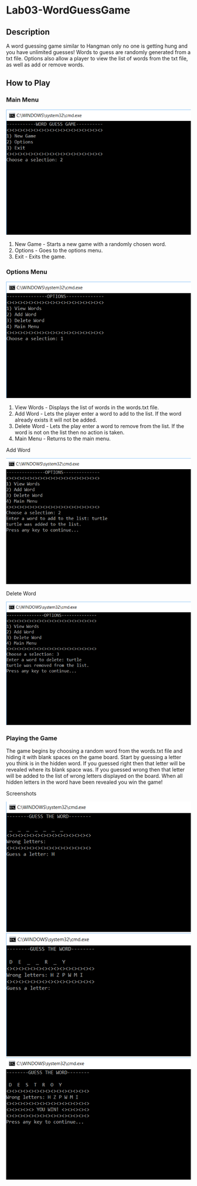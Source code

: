 # Lab03-WordGuessGame

## Description
A word guessing game similar to Hangman only no one is getting hung and you have unlimited guesses! Words to guess are randomly generated from a txt file. Options also allow a player to view the list of words from the txt file, as well as add or remove words.

## How to Play
### Main Menu
![main menu](https://github.com/mbgoseco/Lab03-WordGuessGame/blob/master/assets/main_menu.PNG)
1. New Game - Starts a new game with a randomly chosen word.
2. Options - Goes to the options menu.
3. Exit - Exits the game.

### Options Menu
![options](https://github.com/mbgoseco/Lab03-WordGuessGame/blob/master/assets/options_menu.PNG)
1. View Words - Displays the list of words in the words.txt file.
2. Add Word - Lets the player enter a word to add to the list. If the word already exists it will not be added.
3. Delete Word - Lets the play enter a word to remove from the list. If the word is not on the list then no action is taken.
4. Main Menu - Returns to the main menu.

Add Word

![add word](https://github.com/mbgoseco/Lab03-WordGuessGame/blob/master/assets/add_word.PNG)

Delete Word

![delete word](https://github.com/mbgoseco/Lab03-WordGuessGame/blob/master/assets/delete_word.PNG)

### Playing the Game
The game begins by choosing a random word from the words.txt file and hiding it with blank spaces on the game board. Start by guessing a letter you think is in the hidden word. If you guessed right then that letter will be revealed where its blank space was. If you guessed wrong then that letter will be added to the list of wrong letters displayed on the board. When all hidden letters in the word have been revealed you win the game!

Screenshots

![game start](https://github.com/mbgoseco/Lab03-WordGuessGame/blob/master/assets/new_game.PNG)
![game mid](https://github.com/mbgoseco/Lab03-WordGuessGame/blob/master/assets/mid_game.PNG)
![game end](https://github.com/mbgoseco/Lab03-WordGuessGame/blob/master/assets/winning.PNG)
